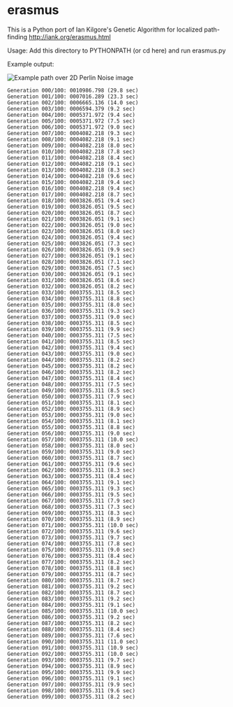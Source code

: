 erasmus
=======

This is a Python port of Ian Kilgore's Genetic Algorithm for localized path-finding
http://iank.org/erasmus.html

Usage: Add this directory to PYTHONPATH (or cd here) and run erasmus.py

Example output:

![Example path over 2D Perlin Noise image](https://raw.github.com/alanmcintyre/erasmus/master/sample_output.png)

    Generation 000/100: 0010986.798 (29.8 sec)
    Generation 001/100: 0007016.289 (23.3 sec)
    Generation 002/100: 0006665.136 (14.0 sec)
    Generation 003/100: 0006594.379 (9.2 sec)
    Generation 004/100: 0005371.972 (9.4 sec)
    Generation 005/100: 0005371.972 (7.5 sec)
    Generation 006/100: 0005371.972 (9.0 sec)
    Generation 007/100: 0004082.218 (9.3 sec)
    Generation 008/100: 0004082.218 (9.1 sec)
    Generation 009/100: 0004082.218 (8.0 sec)
    Generation 010/100: 0004082.218 (7.8 sec)
    Generation 011/100: 0004082.218 (8.4 sec)
    Generation 012/100: 0004082.218 (9.1 sec)
    Generation 013/100: 0004082.218 (8.3 sec)
    Generation 014/100: 0004082.218 (9.6 sec)
    Generation 015/100: 0004082.218 (9.4 sec)
    Generation 016/100: 0004082.218 (9.4 sec)
    Generation 017/100: 0004082.218 (8.7 sec)
    Generation 018/100: 0003826.051 (9.4 sec)
    Generation 019/100: 0003826.051 (9.5 sec)
    Generation 020/100: 0003826.051 (8.7 sec)
    Generation 021/100: 0003826.051 (9.1 sec)
    Generation 022/100: 0003826.051 (9.0 sec)
    Generation 023/100: 0003826.051 (8.0 sec)
    Generation 024/100: 0003826.051 (9.4 sec)
    Generation 025/100: 0003826.051 (7.3 sec)
    Generation 026/100: 0003826.051 (9.9 sec)
    Generation 027/100: 0003826.051 (9.1 sec)
    Generation 028/100: 0003826.051 (7.1 sec)
    Generation 029/100: 0003826.051 (7.5 sec)
    Generation 030/100: 0003826.051 (9.1 sec)
    Generation 031/100: 0003826.051 (8.6 sec)
    Generation 032/100: 0003826.051 (8.2 sec)
    Generation 033/100: 0003755.311 (8.5 sec)
    Generation 034/100: 0003755.311 (8.8 sec)
    Generation 035/100: 0003755.311 (8.0 sec)
    Generation 036/100: 0003755.311 (9.3 sec)
    Generation 037/100: 0003755.311 (9.0 sec)
    Generation 038/100: 0003755.311 (8.5 sec)
    Generation 039/100: 0003755.311 (9.9 sec)
    Generation 040/100: 0003755.311 (7.5 sec)
    Generation 041/100: 0003755.311 (8.5 sec)
    Generation 042/100: 0003755.311 (9.4 sec)
    Generation 043/100: 0003755.311 (9.0 sec)
    Generation 044/100: 0003755.311 (8.2 sec)
    Generation 045/100: 0003755.311 (8.2 sec)
    Generation 046/100: 0003755.311 (8.2 sec)
    Generation 047/100: 0003755.311 (8.4 sec)
    Generation 048/100: 0003755.311 (7.5 sec)
    Generation 049/100: 0003755.311 (8.5 sec)
    Generation 050/100: 0003755.311 (7.9 sec)
    Generation 051/100: 0003755.311 (8.1 sec)
    Generation 052/100: 0003755.311 (8.9 sec)
    Generation 053/100: 0003755.311 (9.0 sec)
    Generation 054/100: 0003755.311 (8.1 sec)
    Generation 055/100: 0003755.311 (8.8 sec)
    Generation 056/100: 0003755.311 (9.0 sec)
    Generation 057/100: 0003755.311 (10.0 sec)
    Generation 058/100: 0003755.311 (8.0 sec)
    Generation 059/100: 0003755.311 (9.0 sec)
    Generation 060/100: 0003755.311 (8.7 sec)
    Generation 061/100: 0003755.311 (9.6 sec)
    Generation 062/100: 0003755.311 (8.3 sec)
    Generation 063/100: 0003755.311 (8.4 sec)
    Generation 064/100: 0003755.311 (9.1 sec)
    Generation 065/100: 0003755.311 (9.3 sec)
    Generation 066/100: 0003755.311 (9.5 sec)
    Generation 067/100: 0003755.311 (7.9 sec)
    Generation 068/100: 0003755.311 (7.3 sec)
    Generation 069/100: 0003755.311 (8.3 sec)
    Generation 070/100: 0003755.311 (8.9 sec)
    Generation 071/100: 0003755.311 (10.0 sec)
    Generation 072/100: 0003755.311 (9.6 sec)
    Generation 073/100: 0003755.311 (9.7 sec)
    Generation 074/100: 0003755.311 (7.8 sec)
    Generation 075/100: 0003755.311 (9.0 sec)
    Generation 076/100: 0003755.311 (8.4 sec)
    Generation 077/100: 0003755.311 (8.2 sec)
    Generation 078/100: 0003755.311 (8.8 sec)
    Generation 079/100: 0003755.311 (8.7 sec)
    Generation 080/100: 0003755.311 (8.7 sec)
    Generation 081/100: 0003755.311 (9.2 sec)
    Generation 082/100: 0003755.311 (8.7 sec)
    Generation 083/100: 0003755.311 (9.2 sec)
    Generation 084/100: 0003755.311 (9.1 sec)
    Generation 085/100: 0003755.311 (10.0 sec)
    Generation 086/100: 0003755.311 (9.2 sec)
    Generation 087/100: 0003755.311 (8.2 sec)
    Generation 088/100: 0003755.311 (8.4 sec)
    Generation 089/100: 0003755.311 (7.6 sec)
    Generation 090/100: 0003755.311 (11.0 sec)
    Generation 091/100: 0003755.311 (10.9 sec)
    Generation 092/100: 0003755.311 (10.0 sec)
    Generation 093/100: 0003755.311 (9.7 sec)
    Generation 094/100: 0003755.311 (8.9 sec)
    Generation 095/100: 0003755.311 (9.9 sec)
    Generation 096/100: 0003755.311 (9.1 sec)
    Generation 097/100: 0003755.311 (9.9 sec)
    Generation 098/100: 0003755.311 (9.6 sec)
    Generation 099/100: 0003755.311 (8.2 sec)


